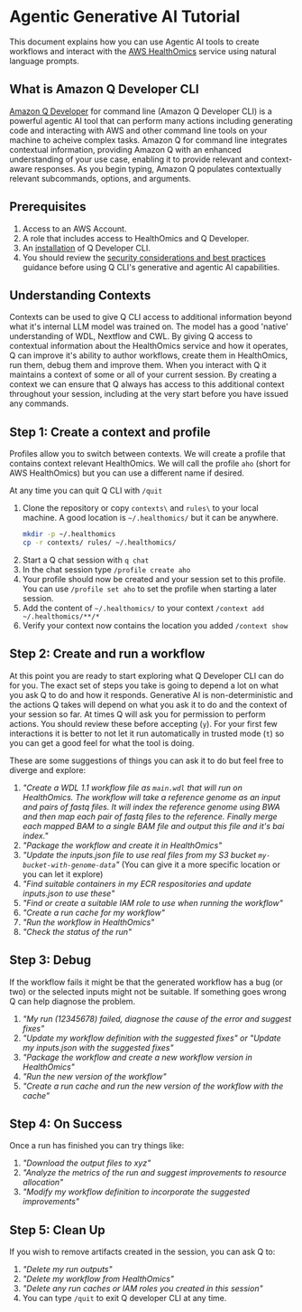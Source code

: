 # Agentic Generative AI Tutorial

This document explains how you can use Agentic AI tools to create workflows and interact with the [AWS HealthOmics](https://docs.aws.amazon.com/omics/latest/dev/what-is-healthomics.html) service using natural language prompts.

## What is Amazon Q Developer CLI
[Amazon Q Developer](https://docs.aws.amazon.com/amazonq/latest/qdeveloper-ug/what-is.html) for command line (Amazon Q Developer CLI) is a powerful agentic AI tool that can perform many actions including generating code and interacting with AWS and other command line tools on your machine to acheive complex tasks. Amazon Q for command line integrates contextual information, providing Amazon Q with an enhanced understanding of your use case, enabling it to provide relevant and context-aware responses. As you begin typing, Amazon Q populates contextually relevant subcommands, options, and arguments.

## Prerequisites
1. Access to an AWS Account.
2. A role that includes access to HealthOmics and Q Developer.
3. An [installation](https://docs.aws.amazon.com/amazonq/latest/qdeveloper-ug/command-line-installing.html) of Q Developer CLI.
4. You should review the [security considerations and best practices](https://docs.aws.amazon.com/amazonq/latest/qdeveloper-ug/command-line-chat-security.html) guidance before using Q CLI's generative and agentic AI capabilities.

## Understanding Contexts
Contexts can be used to give Q CLI access to additional information beyond what it's internal LLM model was trained on. The model has a good 'native' understanding of WDL, Nextflow and CWL. By giving Q access to contextual information about the HealthOmics service and how it operates, Q can improve it's ability to author workflows, create them in HealthOmics, run them, debug them and improve them. When you interact with Q it maintains a context of some or all of your current session. By creating a context we can ensure that Q always has access to this additional context throughout your session, including at the very start before you have issued any commands.

## Step 1: Create a context and profile
Profiles allow you to switch between contexts. We will create a profile that contains context relevant HealthOmics. We will call the profile `aho` (short for AWS HealthOmics) but you can use a different name if desired.

At any time you can quit Q CLI with `/quit`

1. Clone the repository or copy `contexts\` and `rules\` to your local machine. A good location is `~/.healthomics/` but it can be anywhere.
   ```bash
   mkdir -p ~/.healthomics
   cp -r contexts/ rules/ ~/.healthomics/
   ```
2. Start a Q chat session with `q chat`
3. In the chat session type `/profile create aho`
4. Your profile should now be created and your session set to this profile. You can use `/profile set aho` to set the profile when starting a later session.
5. Add the content of `~/.healthomics/` to your context `/context add ~/.healthomics/**/*`
6. Verify your context now contains the location you added `/context show`


## Step 2: Create and run a workflow
At this point you are ready to start exploring what Q Developer CLI can do for you. The exact set of steps you take is going to depend a lot on what you ask Q to do and how it responds. Generative AI is non-deterministic and the actions Q takes will depend on what you ask it to do and the context of your session so far. At times Q will ask you for permission to perform actions. You should review these before accepting (`y`). For your first few interactions it is better to not let it run automatically in trusted mode (`t`) so you can get a good feel for what the tool is doing.

These are some suggestions of things you can ask it to do but feel free to diverge and explore:
1. *"Create a WDL 1.1 workflow file as `main.wdl` that will run on HealthOmics. The workflow will take a reference genome as an input and pairs of fastq files. It will index the reference genome using BWA and then map each pair of fastq files to the reference. Finally merge each mapped BAM to a single BAM file and output this file and it's bai index."*
2. *"Package the workflow and create it in HealthOmics"*
3. *"Update the inputs.json file to use real files from my S3 bucket `my-bucket-with-genome-data`"* (You can give it a more specific location or you can let it explore)
4. *"Find suitable containers in my ECR respositories and update inputs.json to use these"*
5. *"Find or create a suitable IAM role to use when running the workflow"*
6. *"Create a run cache for my workflow"*
7. *"Run the workflow in HealthOmics"*
8. *"Check the status of the run"*

## Step 3: Debug
If the workflow fails it might be that the generated workflow has a bug (or two) or the selected inputs might not be suitable. If something goes wrong Q can help diagnose the problem.

1. *"My run (12345678) failed, diagnose the cause of the error and suggest fixes"*
2. *"Update my workflow definition with the suggested fixes" or "Update my inputs.json with the suggested fixes"*
3. *"Package the workflow and create a new workflow version in HealthOmics"*
4. *"Run the new version of the workflow"*
5. *"Create a run cache and run the new version of the workflow with the cache"*

## Step 4: On Success
Once a run has finished you can try things like:

1. *"Download the output files to xyz"*
2. *"Analyze the metrics of the run and suggest improvements to resource allocation"*
3. *"Modify my workflow definition to incorporate the suggested improvements"*

## Step 5: Clean Up
If you wish to remove artifacts created in the session, you can ask Q to:

1. *"Delete my run outputs"*
2. *"Delete my workflow from HealthOmics"*
3. *"Delete any run caches or IAM roles you created in this session"*
4. You can type `/quit` to exit Q developer CLI at any time.

